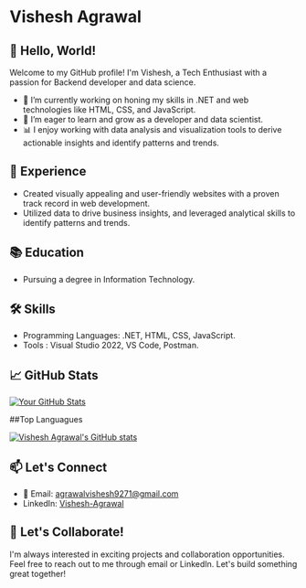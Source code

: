 # Vishesh Agrawal

## 👋 Hello, World!

Welcome to my GitHub profile! I'm Vishesh, a Tech Enthusiast with a passion for Backend developer and data science.

- 🔭 I’m currently working on honing my skills in .NET and web technologies like HTML, CSS, and JavaScript.
- 🌱 I’m eager to learn and grow as a developer and data scientist.
- 📊 I enjoy working with data analysis and visualization tools to derive actionable insights and identify patterns and trends.

## 💼 Experience

- Created visually appealing and user-friendly websites with a proven track record in web development.
- Utilized data to drive business insights, and leveraged analytical skills to identify patterns and trends.

## 📚 Education

- Pursuing a degree in Information Technology.

## 🛠️ Skills

- Programming Languages: .NET, HTML, CSS, JavaScript.
- Tools : Visual Studio 2022, VS Code, Postman.

## 📈 GitHub Stats

[![Your GitHub Stats](https://github-readme-stats.vercel.app/api?username=Adroit-Solution&show_icons=true&theme=radical)](https://github.com/Adroit-Solution)

##Top Languagues

[![Vishesh Agrawal's GitHub stats](https://github-readme-stats.vercel.app/api/top-langs?username=Adroit-Solution&hide=html,scss,stylus,blade,jupyter%20notebook,python,css,shell,batchfile,dockerfile,typescript&theme=algolia&show_icons=true)](https://github.com/Adroit-Solution)


## 📫 Let's Connect

- 📧 Email: agrawalvishesh9271@gmail.com
- LinkedIn: [Vishesh-Agrawal](https://www.linkedin.com/in/agrawal-vishesh/)

## 🚀 Let's Collaborate!

I'm always interested in exciting projects and collaboration opportunities. Feel free to reach out to me through email or LinkedIn. Let's build something great together!
